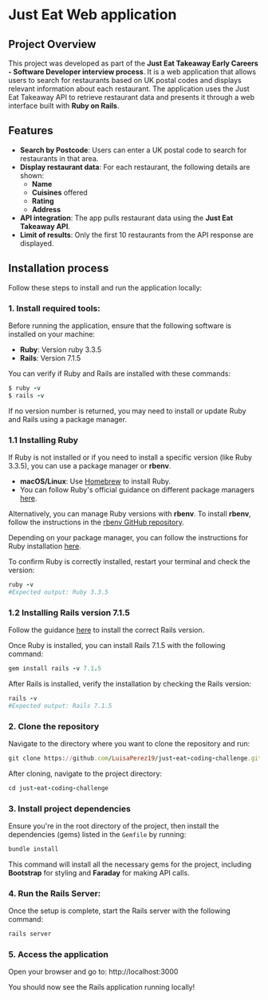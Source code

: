 # Just Eat Web application

## Project Overview
This project was developed as part of the **Just Eat Takeaway Early Careers - Software Developer interview process**. It is a web application that allows users to search for restaurants based on UK postal codes and displays relevant information about each restaurant. The application uses the Just Eat Takeaway API to retrieve restaurant data and presents it through a web interface built with **Ruby on Rails**.

## Features
* **Search by Postcode**: Users can enter a UK postal code to search for restaurants in that area.
* **Display restaurant data**: For each restaurant, the following details are shown:
   * **Name**
   * **Cuisines** offered
   * **Rating**
   * **Address**
* **API integration**: The app pulls restaurant data using the **Just Eat Takeaway API**.
* **Limit of results**: Only the first 10 restaurants from the API response are displayed.

## Installation process
Follow these steps to install and run the application locally:

### 1. **Install required tools:**
Before running the application, ensure that the following software is installed on your machine:
* **Ruby**: Version ruby 3.3.5
* **Rails**: Version 7.1.5

You can verify if Ruby and Rails are installed with these commands:

```ruby
$ ruby -v
$ rails -v
```

If no version number is returned, you may need to install or update Ruby and Rails using a package manager.

### **1.1 Installing Ruby**
If Ruby is not installed or if you need to install a specific version (like Ruby 3.3.5), you can use a package manager or **rbenv**.
* **macOS/Linux**: Use [Homebrew](https://brew.sh/) to install Ruby.
* You can follow Ruby's official guidance on different package managers [here](https://edgeguides.rubyonrails.org/install_ruby_on_rails.html).

Alternatively, you can manage Ruby versions with **rbenv**. To install **rbenv**, follow the instructions in the [rbenv GitHub repository](https://github.com/rbenv/rbenv).

Depending on your package manager, you can follow the instructions for Ruby installation [here](https://www.ruby-lang.org/en/documentation/installation/).

To confirm Ruby is correctly installed, restart your terminal and check the version:

```ruby
ruby -v
#Expected output: Ruby 3.3.5
```

### 1.2 **Installing Rails version 7.1.5**
Follow the guidance [here](https://edgeguides.rubyonrails.org/install_ruby_on_rails.html) to install the correct Rails version.

Once Ruby is installed, you can install Rails 7.1.5 with the following command:

```ruby
gem install rails -v 7.1.5
```

After Rails is installed, verify the installation by checking the Rails version:

```ruby
rails -v
#Expected output: Rails 7.1.5
```

### 2. Clone the repository
Navigate to the directory where you want to clone the repository and run:

```ruby
git clone https://github.com/LuisaPerez19/just-eat-coding-challenge.git
```

After cloning, navigate to the project directory:

```ruby
cd just-eat-coding-challenge
```

### 3. Install project dependencies
Ensure you're in the root directory of the project, then install the dependencies (gems) listed in the `Gemfile` by running:

```ruby
bundle install
```

This command will install all the necessary gems for the project, including **Bootstrap** for styling and **Faraday** for making API calls.

### 4. **Run the Rails Server:**
Once the setup is complete, start the Rails server with the following command:

```ruby
rails server
```

### 5. **Access the application**
Open your browser and go to:
http://localhost:3000

You should now see the Rails application running locally!
